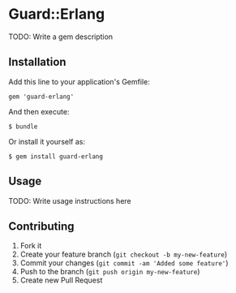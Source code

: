 # Guard::Erlang

TODO: Write a gem description

## Installation

Add this line to your application's Gemfile:

    gem 'guard-erlang'

And then execute:

    $ bundle

Or install it yourself as:

    $ gem install guard-erlang

## Usage

TODO: Write usage instructions here

## Contributing

1. Fork it
2. Create your feature branch (`git checkout -b my-new-feature`)
3. Commit your changes (`git commit -am 'Added some feature'`)
4. Push to the branch (`git push origin my-new-feature`)
5. Create new Pull Request
